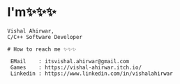 # I'm✨✨✨
```
Vishal Ahirwar,
C/C++ Software Developer  

# How to reach me ✨✨✨

 EMail    : itsvishal.ahirwar@gmail.com
 Games    : https://vishal-ahirwar.itch.io/
 Linkedin : https://www.linkedin.com/in/vishalahirwar
```
<!---
IVishalAhirwar/IVishalAhirwar is a ✨ special ✨ repository because its `README.md` (this file) appears on your GitHub profile.
You can click the Preview link to take a look at your changes.
--->
